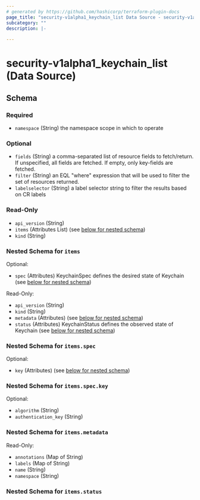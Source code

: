 ```yaml
---
# generated by https://github.com/hashicorp/terraform-plugin-docs
page_title: "security-v1alpha1_keychain_list Data Source - security-v1alpha1"
subcategory: ""
description: |-
  
---
```


# security-v1alpha1_keychain_list (Data Source)





<!-- schema generated by tfplugindocs -->
## Schema

### Required

- `namespace` (String) the namespace scope in which to operate

### Optional

- `fields` (String) a comma-separated list of resource fields to fetch/return.  If unspecified, all fields are fetched.  If empty, only key-fields are fetched.
- `filter` (String) an EQL "where" expression that will be used to filter the set of resources returned.
- `labelselector` (String) a label selector string to filter the results based on CR labels

### Read-Only

- `api_version` (String)
- `items` (Attributes List) (see [below for nested schema](#nestedatt--items))
- `kind` (String)

<a id="nestedatt--items"></a>
### Nested Schema for `items`

Optional:

- `spec` (Attributes) KeychainSpec defines the desired state of Keychain (see [below for nested schema](#nestedatt--items--spec))

Read-Only:

- `api_version` (String)
- `kind` (String)
- `metadata` (Attributes) (see [below for nested schema](#nestedatt--items--metadata))
- `status` (Attributes) KeychainStatus defines the observed state of Keychain (see [below for nested schema](#nestedatt--items--status))

<a id="nestedatt--items--spec"></a>
### Nested Schema for `items.spec`

Optional:

- `key` (Attributes) (see [below for nested schema](#nestedatt--items--spec--key))

<a id="nestedatt--items--spec--key"></a>
### Nested Schema for `items.spec.key`

Optional:

- `algorithm` (String)
- `authentication_key` (String)



<a id="nestedatt--items--metadata"></a>
### Nested Schema for `items.metadata`

Read-Only:

- `annotations` (Map of String)
- `labels` (Map of String)
- `name` (String)
- `namespace` (String)


<a id="nestedatt--items--status"></a>
### Nested Schema for `items.status`
